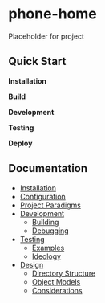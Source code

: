 # phone-home
Placeholder for project

## Quick Start

**Installation** <br/>

**Build** <br/>

**Development** <br/>

**Testing** <br/>

**Deploy** <br/>

## Documentation

- [Installation](#installation)
- [Configuration](#configuration)
- [Project Paradigms](#project-paradigms)
- [Development](#development)
  - [Building](#building)
  - [Debugging](#debugging)
- [Testing](#testing)
  - [Examples](#examples)
  - [Ideology](#ideology)
- [Design](#design)
  - [Directory Structure](#directory-structure)
  - [Object Models](#object-models)
  - [Considerations](#considerations)
